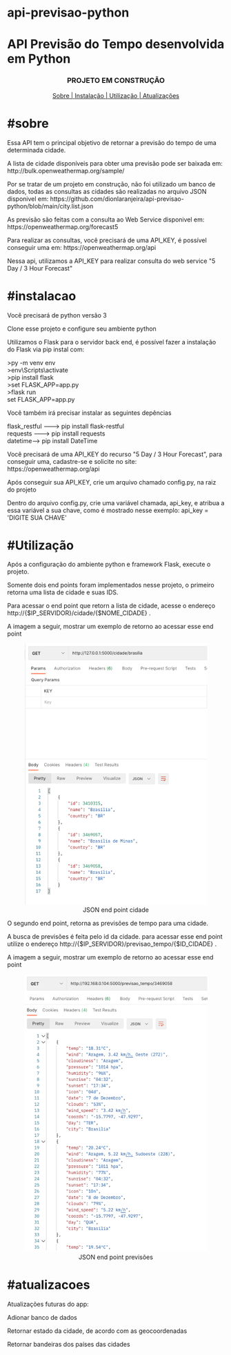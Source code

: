 # api-previsao-python
<h1>API Previsão do Tempo desenvolvida em Python</h1>


<h3 align="center">PROJETO EM CONSTRUÇÃO</h1>



<p align="center">
<a href="#sobre">Sobre | </a>
<a href="#instalacao">Instalação | </a>
<a href="#instalacao">Utilização | </a>
<a href="#atualizacoes">Atualizações</a>
</p>



<h1>#sobre</h1>
<p>Essa API tem o principal objetivo de retornar a previsão do tempo de uma determinada cidade.</p> 
<p> A lista de cidade disponíveis para obter uma previsão pode ser baixada em: http://bulk.openweathermap.org/sample/ </p>
<p>Por se tratar de um projeto em construção, não foi utilizado um banco de dados, todas as consultas as cidades são realizadas no arquivo JSON disponivel em: https://github.com/dionlaranjeira/api-previsao-python/blob/main/city.list.json</p>
<p>As previsão são feitas com a consulta ao Web Service disponivel em: https://openweathermap.org/forecast5<p>
<p>Para realizar as consultas, você precisará de uma API_KEY, é possível conseguir uma em: https://openweathermap.org/api<p>
<p>Nessa api, utilizamos a API_KEY para realizar consulta do web service "5 Day / 3 Hour Forecast"</p>


<h1>#instalacao</h1>
<p>Você precisará de python versão 3</p>
<p>Clone esse projeto e configure seu ambiente python</p>
<p>Utilizamos o Flask para o servidor back end, é possível fazer a instalação do Flask via pip instal com:</p>
>py -m venv env <br>
>env\Scripts\activate <br>
>pip install flask <br>
>set FLASK_APP=app.py <br>
>flask run <br>
set FLASK_APP=app.py <br>

<p>Você também irá precisar instalar as seguintes depências</p>
flask_restful ---> pip install flask-restful <br>
requests --->  pip install requests <br>
datetime--> pip install DateTime <br>


<p>Você precisará de uma API_KEY do recurso "5 Day / 3 Hour Forecast", para conseguir uma, cadastre-se e solicite no site: https://openweathermap.org/api</p>
<p>Após conseguir sua API_KEY, crie um arquivo chamado config.py, na raiz do projeto</p>
<p>Dentro do arquivo config.py, crie uma variável chamada, api_key, e atribua a essa variável a sua chave, como é mostrado nesse exemplo: api_key = 'DIGITE SUA CHAVE'</p>


<h1>#Utilização</h1>

<p>Após a configuração do ambiente python e framework Flask, execute o projeto.</p>
<p>Somente dois end points foram implementados nesse projeto, o primeiro retorna uma lista de cidade e suas IDS.</p>
<p>Para acessar o end point que retorn a lista de cidade, acesse o endereço http://{$IP_SERVIDOR}/cidade/{$NOME_CIDADE} .</p>
<p>A imagem a seguir, mostrar um exemplo de retorno ao acessar esse end point</p>
<figure align="center">
  <img src="https://github.com/dionlaranjeira/api-previsao-python/blob/main/json_cidade_end_poit.png" alt="end point cidade">
  <figcaption>JSON end point cidade</figcaption>
</figure>


<p>O segundo end point, retorna as previsões de tempo para uma cidade.</p>
<p>A busca de previsões é feita pelo id da cidade. para acessar esse end point utilize o endereço http://{$IP_SERVIDOR}/previsao_tempo/{$ID_CIDADE} . </p>
<p>A imagem a seguir, mostrar um exemplo de retorno ao acessar esse end point</p>
<figure align="center">
  <img src="https://github.com/dionlaranjeira/api-previsao-python/blob/main/json_previsoes.png" alt="end point previsões">
  <figcaption>JSON end point previsões</figcaption>
</figure>

<h1>#atualizacoes</h1>

<p>Atualizações futuras do app:</p>
<p>Adionar banco de dados</p>
<p>Retornar estado da cidade, de acordo com as geocoordenadas</p>
<p>Retornar bandeiras dos países das cidades</p>
